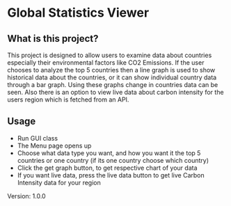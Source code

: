 # Global Statistics Viewer

## What is this project?
This project is designed to allow users to examine data about countries especially their environmental
factors like CO2 Emissions. If the user chooses to analyze the top 5 countries then a line graph is used to show historical
data about the countries, or it can show individual country data through a bar graph. Using these graphs change in countries 
data can be seen. Also there is an option to view live data about carbon intensity for the users region which is fetched from an API.

## Usage 
- Run GUI class
- The Menu page opens up 
- Choose what data type you want, and how you want it the top 5 countries or one country (if its one country choose which country)
- Click the get graph button, to get respective chart of your data
- If you want live data, press the live data button to get live Carbon Intensity data for your region

Version: 1.0.0 

